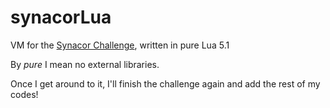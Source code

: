 # synacorLua
VM for the [Synacor Challenge](https://challenge.synacor.com/), written in pure Lua 5.1

By *pure* I mean no external libraries.

Once I get around to it, I'll finish the challenge again and add the rest of my codes!
